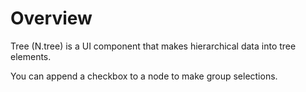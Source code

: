 Overview
===

Tree (N.tree) is a UI component that makes hierarchical data into tree elements.

<p class="alert">You can append a checkbox to a node to make group selections.</p>